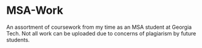 # MSA-Work
An assortment of coursework from my time as an MSA student at Georgia Tech. Not all work can be uploaded due to concerns of plagiarism by future students.
